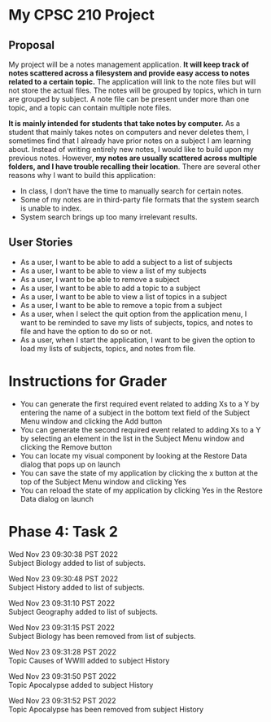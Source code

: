 # My CPSC 210 Project

## Proposal
My project will be a notes management application. **It will keep track of notes scattered across a filesystem and provide easy access to notes related to a certain topic.** The application will link to the note files but will not store the actual files. The notes will be grouped by topics, which in turn are grouped by subject. A note file can be present under more than one topic, and a topic can contain multiple note files.

**It is mainly intended for students that take notes by computer.** As a student that mainly takes notes on computers and never deletes them, I sometimes find that I already have prior notes on a subject I am learning about. Instead of writing entirely new notes, I would like to build upon my previous notes. However, **my notes are usually scattered across multiple folders, and I have trouble recalling their location**. There are several other reasons why I want to build this application:
- In class, I don’t have the time to manually search for certain notes.
- Some of my notes are in third-party file formats that the system search is unable to index.
- System search brings up too many irrelevant results.

## User Stories
- As a user, I want to be able to add a subject to a list of subjects
- As a user, I want to be able to view a list of my subjects
- As a user, I want to be able to remove a subject
- As a user, I want to be able to add a topic to a subject
- As a user, I want to be able to view a list of topics in a subject
- As a user, I want to be able to remove a topic from a subject
- As a user, when I select the quit option from the application menu, I want to be reminded to save my lists of subjects, topics, and notes to file and have the option to do so or not.
- As a user, when I start the application, I want to be given the option to load my lists of subjects, topics, and notes from file.

# Instructions for Grader
- You can generate the first required event related to adding Xs to a Y by entering the name of a subject in the bottom text field of the Subject Menu window and clicking the Add button
- You can generate the second required event related to adding Xs to a Y by selecting an element in the list in the Subject Menu window and clicking the Remove button
- You can locate my visual component by looking at the Restore Data dialog that pops up on launch
- You can save the state of my application by clicking the x button at the top of the Subject Menu window and clicking Yes
- You can reload the state of my application by clicking Yes in the Restore Data dialog on launch

# Phase 4: Task 2
Wed Nov 23 09:30:38 PST 2022  
Subject Biology added to list of subjects.

Wed Nov 23 09:30:48 PST 2022  
Subject History added to list of subjects.

Wed Nov 23 09:31:10 PST 2022  
Subject Geography added to list of subjects.

Wed Nov 23 09:31:15 PST 2022  
Subject Biology has been removed from list of subjects.

Wed Nov 23 09:31:28 PST 2022  
Topic Causes of WWIII added to subject History

Wed Nov 23 09:31:50 PST 2022  
Topic Apocalypse added to subject History

Wed Nov 23 09:31:52 PST 2022  
Topic Apocalypse has been removed from subject History